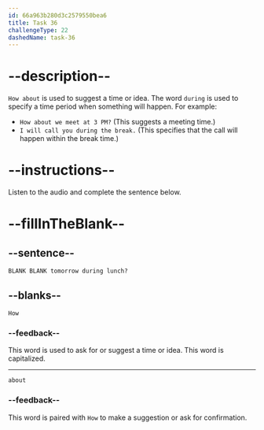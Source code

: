 ```yaml
---
id: 66a963b280d3c2579550bea6
title: Task 36
challengeType: 22
dashedName: task-36
---
```


<!--
AUDIO REFERENCE:
Bob: How about tomorrow during lunch?
-->

# --description--

`How about` is used to suggest a time or idea. The word `during` is used to specify a time period when something will happen. For example:

- `How about we meet at 3 PM?` (This suggests a meeting time.)
- `I will call you during the break.` (This specifies that the call will happen within the break time.)

# --instructions--

Listen to the audio and complete the sentence below.

# --fillInTheBlank--

## --sentence--

`BLANK BLANK tomorrow during lunch?`

## --blanks--

`How`

### --feedback--

This word is used to ask for or suggest a time or idea. This word is capitalized.

---

`about`

### --feedback--

This word is paired with `How` to make a suggestion or ask for confirmation.
